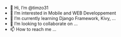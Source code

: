 - 👋 Hi, I’m @timzo31
- 👀 I’m interested in Mobile and WEB Developpement
- 🌱 I’m currently learning Django Framework, Kivy, ...
- 💞️ I’m looking to collaborate on ...
- 📫 How to reach me ...

<!---
timzo31/timzo31 is a ✨ special ✨ repository because its `README.md` (this file) appears on your GitHub profile.
You can click the Preview link to take a look at your changes.
--->
